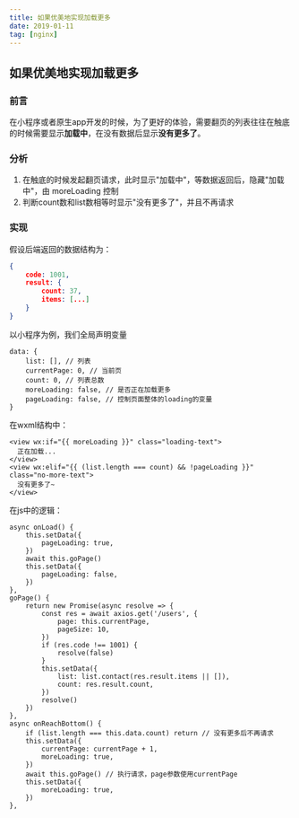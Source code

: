 ```yaml
---
title: 如果优美地实现加载更多
date: 2019-01-11
tag: [nginx]
---
```


## 如果优美地实现加载更多

### 前言

在小程序或者原生app开发的时候，为了更好的体验，需要翻页的列表往往在触底的时候需要显示**加载中**，在没有数据后显示**没有更多了**。

### 分析

1. 在触底的时候发起翻页请求，此时显示"加载中"，等数据返回后，隐藏"加载中"，由 moreLoading 控制
2. 判断count数和list数相等时显示"没有更多了"，并且不再请求

### 实现

假设后端返回的数据结构为：

```json
{
    code: 1001,
    result: {
        count: 37,
        items: [...]
    }
}
```

以小程序为例，我们全局声明变量

```
data: {
	list: [], // 列表
	currentPage: 0, // 当前页
	count: 0, // 列表总数
	moreLoading: false, // 是否正在加载更多
	pageLoading: false, // 控制页面整体的loading的变量
}
```

在wxml结构中：

```
<view wx:if="{{ moreLoading }}" class="loading-text">
  正在加载...
</view>
<view wx:elif="{{ (list.length === count) && !pageLoading }}" class="no-more-text">
  没有更多了~
</view>
```

在js中的逻辑：

```
async onLoad() {
	this.setData({
    	pageLoading: true,
    })
    await this.goPage()
    this.setData({
    	pageLoading: false,
    })
},
goPage() {
	return new Promise(async resolve => {
	  	const res = await axios.get('/users', {
            page: this.currentPage,
            pageSize: 10,
		})
		if (res.code !== 1001) {
            resolve(false)
		}
		this.setData({
			list: list.contact(res.result.items || []),
			count: res.result.count,
		})
        resolve()
	})
},
async onReachBottom() {
	if (list.length === this.data.count) return // 没有更多后不再请求
    this.setData({
    	currentPage: currentPage + 1,
    	moreLoading: true,
    })
    await this.goPage() // 执行请求，page参数使用currentPage
    this.setData({
   		moreLoading: true,
    })
},
```

